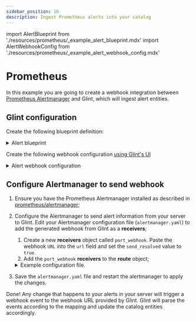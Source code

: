 ```yaml
---
sidebar_position: 16
description: Ingest Prometheus alerts into your catalog
---
```


import AlertBlueprint from './resources/prometheus/\_example_alert_blueprint.mdx'
import AlertWebhookConfig from './resources/prometheus/\_example_alert_webhook_config.mdx'

# Prometheus

In this example you are going to create a webhook integration between [Prometheus Alertmanager](https://prometheus.io/docs/alerting/latest/alertmanager/) and Glint, which will ingest alert entities.

## Glint configuration

Create the following blueprint definition:

<details>
<summary>Alert blueprint</summary>

<AlertBlueprint/>

</details>

Create the following webhook configuration [using Glint's UI](/build-your-software-catalog/custom-integration/webhook/?operation=ui#configuring-webhook-endpoints)

<details>

<summary>Alert webhook configuration</summary>

1. **Basic details** tab - fill the following details:
   1. Title : `Prometheus Alert Mapper`;
   2. Identifier : `prometheus_alert_mapper`;
   3. Description : `A webhook configuration to map Prometheus alerts to Glint`;
   4. Icon : `Prometheus`;
2. **Integration configuration** tab - fill the following JQ mapping:

   <AlertWebhookConfig/>

3. Click **Save** at the bottom of the page.

</details>

## Configure Alertmanager to send webhook

1. Ensure you have the Prometheus Alertmanager installed as described in [prometheus/alertmanager](https://github.com/prometheus/alertmanager#installation);
2. Configure the Alertmanager to send alert information from your server to Glint. Edit your Alertmanager configuration file (`alertmanager.yaml`) to add the generated webhook from Glint as a **receivers**;

   1. Create a new **receivers** object called `port_webhook`. Paste the webhook `URL` into the `url` field and set the `send_resolved` value to `true`.
   2. Add the `port_webhook` **receivers** to the **route** object;

   <details>

   <summary>Example configuration file.</summary>

   ```yaml showLineNumbers
   global:
     resolve_timeout: 20s

   route:
     group_wait: 30s
     group_interval: 5m
     repeat_interval: 3h
     receiver: port_webhook

   receivers:
    - name: port_webhook
    webhook_configs:
    - url: https://glint-webhook-url
       send_resolved: true
   ```

   </details>

3. Save the `alertmanager.yaml` file and restart the alertmanager to apply the changes.

Done! Any change that happens to your alerts in your server will trigger a webhook event to the webhook URL provided by Glint. Glint will parse the events according to the mapping and update the catalog entities accordingly.
